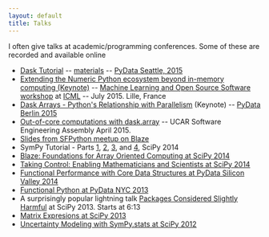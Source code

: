 ```yaml
---
layout: default
title: Talks
---
```


I often give talks at academic/programming conferences.  Some of these are
recorded and available online

*   [Dask Tutorial](https://www.youtube.com/watch?v=ieW3G7ZzRZ0)
    -- [materials](https://github.com/blaze/dask-tutorial)
    -- [PyData Seattle, 2015](http://seattle.pydata.org/)
*   [Extending the Numeric Python ecosystem beyond in-memory computing (Keynote)](http://k4webcast.mediasite.com/Mediasite/Play/4216268dc28148c89d8b6e4eba1ad6e51d)
    -- [Machine Learning and Open Source Software workshop](https://mloss.org/workshop/icml15/) at [ICML](http://icml.cc/2015/)
    -- July 2015. Lille, France
*   [Dask Arrays - Python's Relationship with Parallelism](https://youtu.be/HLME2WKTJJ8?t=300) (Keynote)
    -- [PyData Berlin 2015](http://pydata.org/berlin2015/)
*   [Out-of-core computations with dask.array](https://sea.ucar.edu/event/out-core-computations-blaze)
    -- UCAR Software Engineering Assembly April 2015.
*   [Slides from SFPython meetup on Blaze](http://matthewrocklin.com/slides/sfpython-blaze.html)
*   SymPy Tutorial - Parts
    [1](https://www.youtube.com/watch?v=Lgp442bibDM),
    [2](https://www.youtube.com/watch?v=_PTe10whFKo),
    [3](https://www.youtube.com/watch?v=qleGSnrnxgc),
    and [4](https://www.youtube.com/watch?v=04AGOl1P2U4),  SciPy 2014
*   [Blaze: Foundations for Array Oriented Computing at SciPy 2014](https://www.youtube.com/watch?v=9HPR-1PdZUk)
*   [Taking Control: Enabling Mathematicians and Scientists at SciPy 2014](https://www.youtube.com/watch?v=QldxygVVj-s)
*   [Functional Performance with Core Data Structures at PyData Silicon Valley 2014](https://www.youtube.com/watch?v=PpBK4zIaFLE)
*   [Functional Python at PyData NYC 2013](https://vimeo.com/80096814)
*   A surprisingly popular lightning talk [Packages Considered
    Slightly Harmful](https://www.youtube.com/watch?v=ywHqIEv3xXg) at SciPy
    2013. Starts at 6:13
*   [Matrix Expresions at SciPy 2013](http://pyvideo.org/video/2028/matrix-expressions-and-blaslapack-scipy-2013-pr)
*   [Uncertainty Modeling with SymPy.stats at SciPy 2012](http://www.youtube.com/watch?v=27su3TQ3BvQ)
